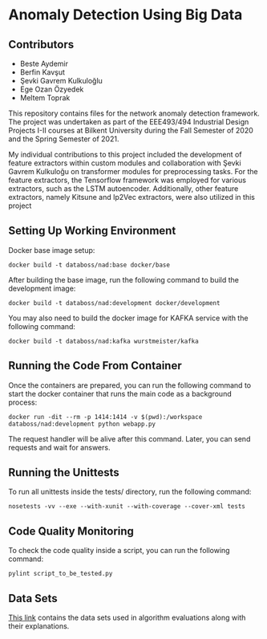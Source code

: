 # Anomaly Detection Using Big Data

## Contributors
* Beste Aydemir 
* Berfin Kavşut
* Şevki Gavrem Kulkuloğlu
* Ege Ozan Özyedek
* Meltem Toprak

This repository contains files for the network anomaly detection framework. The project was undertaken as part of the EEE493/494 Industrial Design Projects I-II courses at Bilkent University during the Fall Semester of 2020 and the Spring Semester of 2021.

My individual contributions to this project included the development of feature extractors within custom modules and collaboration with Şevki Gavrem Kulkuloğu on transformer modules for preprocessing tasks. For the feature extractors, the Tensorflow framework was employed for various extractors, such as the LSTM autoencoder. Additionally, other feature extractors, namely Kitsune and Ip2Vec extractors, were also utilized in this project

## Setting Up Working Environment

Docker base image setup:

`docker build -t databoss/nad:base docker/base`

After building the base image, run the following command to build the development image:

`docker build -t databoss/nad:development docker/development`

You may also need to build the docker image for KAFKA service with the following command:

`docker build -t databoss/nad:kafka wurstmeister/kafka`

## Running the Code From Container

Once the containers are prepared, you can run the following command to start the docker
container that runs the main code as a background process:

`docker run -dit --rm -p 1414:1414 -v $(pwd):/workspace databoss/nad:development python webapp.py`

The request handler will be alive after this command. Later, you can send requests and wait for 
answers.

## Running the Unittests

To run all unittests inside the tests/ directory, run the following command:

`nosetests -vv --exe --with-xunit --with-coverage --cover-xml tests`

## Code Quality Monitoring

To check the code quality inside a script, you can run the following command:

`pylint script_to_be_tested.py`

## Data Sets
[This link](https://drive.google.com/drive/folders/1RZAkaWuvPs1LZunW0LdebhCafABl4pT7?usp=sharing) contains the data sets used in algorithm evaluations along with their explanations. 

